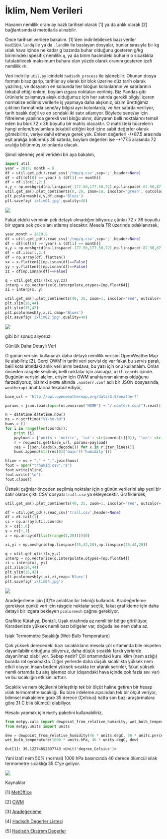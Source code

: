 # İklim, Nem Verileri

Havanın nemlilik oranı ay bazlı tarihsel olarak [1] ya da anlık olarak [2]
bağlantısındaki metotlarla alınabilir.

Önce tarihsel verilere bakalım. [1]'den indirilebilecek bazı veriler
`HadISDH.landq` ile ya da `.landRH` ile baslayan dosyalar, bunlar
sırasıyla bir kg ıslak hava içinde ne kadar g bazında buhar olduğunu
gosteren g/kg birimindeki spesifik nemlilik `q`, ya da birim hacimdeki
buharın o sıcaklıkta tutulabilecek maksimum buhara olan yüzde olarak
oranını gosteren izafi nemlilik `rh`.

Veri indirilip `util.py` icindeki `hadisdh_process` ile
işlenebilir. Okunan dosya formatı biraz garip, tarihler ay olarak bir
blok üzerine düz tarih olarak yazılmış, ve dosyanın en sonunda her
bloğun kolonlarının ve satırlarının tekabül ettiği enlem, boylam
ızgara noktaları verilmiş. Biz Pandas gibi ürünlerle çalışmaya alışık
olduğumuz için her satırda gerekli bilgiyi içeren normalize edilmiş
verilerle iş yapmaya daha alışkınız, bizim ürettiğimiz çıktının
formatında sene/ay bilgisi ayrı kolonlarda, ve her satırda veriliyor,
tarih başlık değil ve en sondaki iki satır atlanıyor.  Böylece sene/ay
için filtreleme yapılınca gerekli veri bloğu alınır, dünyanın belli
noktalarını temsil eden bu blok 72 x 36 boyutlu bir matris
olacaktır. O matristeki hücrelerin hangi enlem/boylamlara tekabül
ettiğini kod içine sabit değerler olarak gömebiliriz, veriye dahil
etmeye gerek yok. Enlem değerleri -/+87.5 arasında eşit aralığa
bölünmüş 36 satırda, boylam değerleri ise -+177.5 arasında 72 aralığa
bölünmüş kolonlarda olacak.

Şimdi işlenmiş yeni verideki bir aya bakalım,

```python
import util 
year = 2019; month = 8
df = util.get_pd().read_csv('/tmp/q.csv',sep=';',header=None)
df = df[(df[0] == year) & (df[1] == month)]
df = df.iloc[:,2:]
x,y = np.meshgrid(np.linspace(-177.50,177.50,72),np.linspace(-87.50,87.50,36))
util.get_sm().plot_continents(0, 20, zoom=18, incolor='green', outcolor='white', fill=False)
plt.pcolormesh(x,y,df,cmap='Blues')
plt.savefig('iklim01.jpg',quality=40)
```

![](iklim01.jpg)

Fakat eldeki verininin pek detaylı olmadığını biliyoruz çünkü 72 x 36 boyutlu
bir ızgara pek çok alanı atlamış olacaktır. Mesela TR üzerinde odaklanırsak,

```python
year,month = 2019,8
df = util.get_pd().read_csv('/tmp/q.csv',sep=';',header=None)
df = df[(df[0] == year) & (df[1] == month)]
x,y = np.meshgrid(np.linspace(-177.50,177.50,72),np.linspace(-87.50,87.50,36))
df = df.iloc[:,2:]
df = np.array(df).flatten()
xx = x.flatten()[np.isnan(df)==False]
yy = y.flatten()[np.isnan(df)==False]
zz = df[np.isnan(df)==False]

q = util.get_qti()(xx,yy,zz)
interp = np.vectorize(q.interpolate,otypes=[np.float64])
zi = interp(x, y)

util.get_sm().plot_continents(40, 35, zoom=1, incolor='red', outcolor='white', fill=False)
plt.xlim(26,44)
plt.ylim(35,42)
plt.pcolormesh(y,x,zi,cmap='Blues')
plt.savefig('iklim02.jpg',quality=40)
```

![](iklim02.jpg)

gibi bir sonuç alıyoruz.

Günlük Daha Detaylı Veri

O günün verisini kullanarak daha detaylı nemlilik verisini
OpenWeatherMap ile alabiliriz [2]. Gerçi OWM'in tarihi veri servisi de
var fakat bu servis paralı, belli kota altındaki anlık veri alımı
bedava, bu yazı için onu kullanalım. Onları önceden rasgele seçilmiş
belli noktalar için alacağız, `util.coords` içinde. Bugünün verisini
alalım, erişim için OWM anahtarının alınmış olduğunu farzediyoruz,
bizimki `$HOME` altında `.nomterr.conf` adlı bir JSON dosyasında,
`weatherapi` anahtarına tekabül ediyor,

```python
base_url = 'http://api.openweathermap.org/data/2.5/weather?'

params = json.loads(open(os.environ['HOME'] + "/.nomterr.conf").read())

n = datetime.datetime.now()
ns = n.strftime("%Y-%m-%d")
hums = []
for i in range(len(coords)):
    print (i)
    payload = {'units': 'metric', 'lat': str(coords[i][0]), 'lon': str(coords[i][1]),'appid': params['weatherapi'] }
    r = requests.get(base_url, params=payload) 
    res = [json.loads(x.decode()) for x in r.iter_lines()]
    hums.append(str(res[0]['main']['humidity']))

hline = ns + "," + ",".join(hums) 
fout = open("trhumid.csv","a")
fout.write(hline)
fout.write("\n")
fout.close()
```

Üstteki çağrılar önceden seçilmiş noktalar için o günün verilerini
alıp yeni bir satır olarak çıktı CSV dosyası `trall.csv` ya ekleyecektir.
Grafiklersek,

```python
util.get_sm().plot_continents(40, 35, zoom=1, incolor='red', outcolor='white', fill=False)

df = util.get_pd().read_csv('trall.csv',header=None)
df = df.tail(1)
cs = np.array(util.coords)
x = cs[:,0]
y = cs[:,1]
z = np.array(df[list(range(1,28))])[0]

xi,yi = np.meshgrid(np.linspace(35,42,20),np.linspace(26,44,20))

q = util.get_qti()(x,y,z)
interp = np.vectorize(q.interpolate,otypes=[np.float64])
zi = interp(xi, yi)
plt.xlim(26,44)
plt.ylim(35,42)
plt.pcolormesh(yi,xi,zi,cmap='Blues')
plt.savefig('iklim04.jpg')
```

![](iklim04.jpg)

Aradeğerleme için [3]'te anlatılan bir tekniği kullandık. Aradeğerleme
gerekiyor çünkü veri için rasgele noktalar seçtik, fakat grafikleme
için daha detaylı bir ızgara bekleyen `pcolormesh` çağrısı gerekiyor.

Grafikte Kütahya, Denizli, Uşak etrafında az nemli bir bölge
görülüyor, Karadenizde yüksek nemli bazı bölgeler var, doğuda ise nem
daha az.

Islak Termometre Sıcaklığı (Wet-Bulb Temperature)

Çok yüksek derecedeki bazı sıcaklıkların mesela çöl ortamında bile
nispeten dayanilabilir olduğunu biliyoruz, daha düşük sıcaklık farklı
yerlerde dayanilmaz olabiliyor. Sebep nedir? Çöl ortamındaki kuru
iklim (nem azlığı) burada rol oynamakta. Diğer yerlerde daha düşük
sıcaklıkta yüksek nem etkili oluyor, insan bedeni yüksek sıcakta ter
atarak serinler, fakat yüksek nemli ortamda bu atış işlemez olur
(dışarıdaki hava içinde çok fazla sıvı var) ve bu sıcaklığın etkisini
arttırır.

Sıcaklık ve nem ölçülerini birleştirip tek bir ölçüt haline getiren
bir hesap ıslak termometre sıcaklığı. Bu bize irdeleme açısından tek
bir ölçüt veriyor, bilimsel makalelere göre 35 derece (Çelcius) hatta
son bazı araştırmalara göre 31 C bile ölümcül olabiliyor.

Hesabı yapmak için `MetPy` paketini kullanabiliriz,

```python
from metpy.calc import dewpoint_from_relative_humidity, wet_bulb_temperature
from metpy.units import units

dew = dewpoint_from_relative_humidity(46 * units.degC, 50 * units.percent)
wet_bulb_temperature(1000 * units.hPa, 46 * units.degC, dew)
```

```text
Out[1]: 35.12274652837743 <Unit('degree_Celsius')>
```

Yani izafi nem 50% (normal) 1000 hPa basıncında 46 derece ölümcül ıslak termometre
sıcaklığı 35 C'ye geliyor.

![](iklim05.jpg)

Kaynaklar

[1] <a href="https://www.metoffice.gov.uk/hadobs/hadisdh/downloadLAND.html">MetOffice</a>

[2] <a href="../../2017/09/meteoroloji-verileri-ecmwf-noaa-openweathermap.html">OWM</a>

[3] <a href="../../2012/08/aradegerleme-interpolation.html">Aradeğerleme</a>

[4] <a href="https://www.metoffice.gov.uk/hadobs/hadisdh">Hadisdh Degerler Listesi</a>

[5] <a href="https://www.metoffice.gov.uk/hadobs/hadisdh/downloadEXTREMES.html">Hadisdh Ekstrem Degerler</a>

